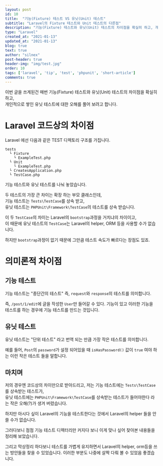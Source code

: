 ```yaml
---
layout: post
id: 10
title:  "기능(Fixture) 테스트 VS 유닛(Unit) 테스트"
subtitle: "Laravel의 Fixture 테스트와 Unit 테스트의 다른점"
description: "기능(Fixture) 테스트와 유닛(Unit) 테스트의 차이점을 확실히 하고, 개인적으로 쌓인 유닛 테스트에 대한 오해를 풀어 보려고 합니다."
type: "Laravel"
created_at: "2021-01-13"
updated_at: "2021-01-13"
blog: true
text: true
author: "silnex"
post-header: true
header-img: "img/test.jpg"
order: 10
tags: ['laravel', 'tip', 'test', 'phpunit', 'short-article']
comments: true
---
```

이번 글을 쓰게된건 매번 기능(Fixture) 테스트와 유닛(Unit) 테스트의 차이점을 확실히 하고,  
개인적으로 쌓인 유닛 테스트에 대한 오해를 풀어 보려고 합니다.

# Laravel 코드상의 차이점
Laravel 에선 다음과 같은 TEST 디렉토리 구조를 가집니다.
```
tests
  └ Fixture
    └ ExampleTest.php
  └ Unit
    └ ExampleTest.php
  └ CreatesApplication.php
  └ TestCase.php
```
기능 테스트와 유닛 테스트를 나눠 놓았습니다. 

두 테스트의 가장 큰 차이는 확장 하는 부모 클래스인데,  
기능 테스트는 `Tests\TestCase`를 상속 받고,   
유닛 테스트는 `PHPUnit\Framework\TestCase`의 테스트를 상속 받습니다.

이 두 `TestCase`의 차이는 Laravel의 `bootstrap`과정을 거치냐의 차이이고,   
이 때문에 유닛 테스트의 `TestCase`는 Laravel의 helper, ORM 등을 사용할 수가 없습니다.

하지만 `bootstrap`과정이 없기 때문에 그만큼 테스트 속도가 빠르다는 장점도 있죠.

# 의미론적 차이점

## 기능 테스트
기능 테스트는 "종단간의 테스트" 즉, `request`와 `response`의 테스트를 의미합니다.

즉, `/post/1/edit`에 글을 작성한 `User`만 들어갈 수 있다. 기능이 있고 이러한 기능을 테스트를 하는 경우에 기능 테스트를 만드는 것입니다.

## 유닛 테스트
유닛 테스트는 "단위 테스트" 라고 번역 되는 만큼 가장 작은 테스트를 의미합니다.

예를 들어, `Post`의 `password`가 설정 되어있을 때 `isHasPassword()` 값이 `true` 여야 하는 이런 작은 테스트 들을 말합니다.

## 마치며
저의 경우엔 코드상의 차이만으로 받아드리고, 저는 기능 테스트에는 `Tests\TestCase`를 상속받는 테스트가,  
유닛 테스트에는 `PHPUnit\Framework\TestCase`를 상속받는 테스트가 들어야한다 라는 작은 오해(?)가 생겨 버렸습니다.

하지만 아시다 싶이 Laravel의 기능을 테스트한다는 것에서 Laravel의 helper 들을 안 쓸 수가 없습니다.

그러다보니 점점 기능 테스트 디렉터리만 커지다 보니 이게 맞나 싶어 찾아본 내용들을 정리해 보았습니다.

그리고 막상정리 하다보니 테스트를 가볍게 유지하면서 Laravel의 helper, orm등을 쓰는 방안들을 찾을 수 있었습니다. 이러한 부분도 나중에 살짝 다뤄 볼 수 있었음 좋겠습니다.